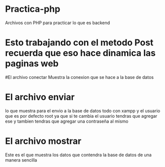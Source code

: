 # Practica-php
Archivos con PHP para practicar lo que es backend

# Esto trabajando con el metodo Post recuerda que eso hace dinamica las paginas web

#El archivo conectar 
Muestra la conexion que se hace a la base de datos

# El archivo enviar
lo que muestra para el envio a la base de datos todo con xampp y el usuario que es por defecto root ya que si te cambia el usuario 
tendras que agregar ese y tambien tendras que agregar una contraseña al mismo

# El archivo mostrar
Este es el que muestra los datos que contendra la base de datos de una manera sencilla
